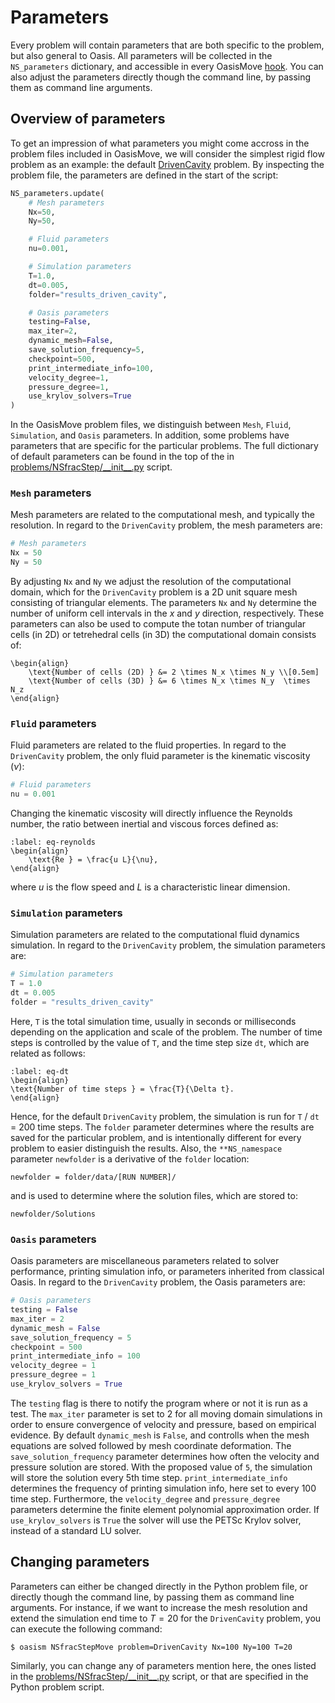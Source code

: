 # Parameters

Every problem will contain parameters that are both specific to the problem, but also general to Oasis. All parameters
will be collected in the `NS_parameters` dictionary, and accessible in every OasisMove [hook](gs:hooks). You can also
adjust the parameters directly though the command line, by passing them as command line arguments.

## Overview of parameters

To get an impression of what parameters you might come accross in the problem files included in OasisMove, we will
consider the simplest rigid flow problem as an example: the
default [DrivenCavity](https://github.com/KVSlab/OasisMove/blob/main/src/oasismove/problems/NSfracStep/DrivenCavity.py)
problem. By inspecting the problem file, the parameters are defined in the start of the script:

```python
NS_parameters.update(
    # Mesh parameters
    Nx=50,
    Ny=50,

    # Fluid parameters
    nu=0.001,

    # Simulation parameters
    T=1.0,
    dt=0.005,
    folder="results_driven_cavity",

    # Oasis parameters
    testing=False,
    max_iter=2,
    dynamic_mesh=False,
    save_solution_frequency=5,
    checkpoint=500,
    print_intermediate_info=100,
    velocity_degree=1,
    pressure_degree=1,
    use_krylov_solvers=True
)
```

In the OasisMove problem files, we distinguish between `Mesh`, `Fluid`, `Simulation`, and `Oasis` parameters. In
addition, some problems have parameters that are specific for the particular problems. The full dictionary of default
parameters can be found in the top of the
in [problems/NSfracStep/\_\_init\_\_.py](https://github.com/KVSlab/OasisMove/blob/main/src/oasismove/problems/NSfracStep/__init__.py)
script.

### `Mesh` parameters

Mesh parameters are related to the computational mesh, and typically the resolution. In regard to the `DrivenCavity`
problem, the mesh parameters are:

```python
# Mesh parameters
Nx = 50
Ny = 50
```

By adjusting `Nx` and `Ny` we adjust the resolution of the computational domain, which for the `DrivenCavity` problem is
a 2D unit square mesh consisting of triangular elements. The parameters `Nx` and `Ny` determine the number of uniform
cell intervals in the $x$ and $y$ direction, respectively. These parameters can also be used to compute the totan number
of triangular cells (in 2D) or tetrehedral cells (in 3D) the computational domain consists of:

```{math}
\begin{align}
    \text{Number of cells (2D) } &= 2 \times N_x \times N_y \\[0.5em] 
    \text{Number of cells (3D) } &= 6 \times N_x \times N_y  \times N_z
\end{align}
```

### `Fluid` parameters

Fluid parameters are related to the fluid properties. In regard to the `DrivenCavity`
problem, the only fluid parameter is the kinematic viscosity ($\nu$):

```python
# Fluid parameters
nu = 0.001
```

Changing the kinematic viscosity will directly influence the Reynolds number, the ratio between inertial and viscous
forces defined as:

```{math}
:label: eq-reynolds
\begin{align}
    \text{Re } = \frac{u L}{\nu}, 
\end{align}
```

where $u$ is the flow speed and $L$ is a characteristic linear dimension.

### `Simulation` parameters

Simulation parameters are related to the computational fluid dynamics simulation. In regard to the `DrivenCavity`
problem, the simulation parameters are:

```python
# Simulation parameters
T = 1.0
dt = 0.005
folder = "results_driven_cavity"
```

Here, `T` is the total simulation time, usually in seconds or milliseconds depending on the application and scale of the
problem. The number of time steps is controlled by the value of `T`, and the time step size `dt`, which are related as
follows:

```{math}
:label: eq-dt
\begin{align}
\text{Number of time steps } = \frac{T}{\Delta t}.
\end{align}
```

Hence, for the default `DrivenCavity` problem, the simulation is run for `T` / `dt` = 200 time steps. The `folder`
parameter determines where the results are saved for the particular problem, and is intentionally different for every
problem to easier distinguish the results. Also, the `**NS_namespace` parameter `newfolder` is a derivative of
the `folder` location:

```console
newfolder = folder/data/[RUN NUMBER]/ 
```

and is used to determine where the solution files, which are stored to:

```console
newfolder/Solutions 
```

### `Oasis` parameters

Oasis parameters are miscellaneous parameters related to solver performance, printing simulation info, or parameters
inherited from classical Oasis. In regard to the `DrivenCavity` problem, the Oasis parameters are:

```python
# Oasis parameters
testing = False
max_iter = 2
dynamic_mesh = False
save_solution_frequency = 5
checkpoint = 500
print_intermediate_info = 100
velocity_degree = 1
pressure_degree = 1
use_krylov_solvers = True
```

The `testing` flag is there to notify the program where or not it is run as a test. The `max_iter` parameter is set to 2
for all moving domain simulations in order to ensure convergence of velocity and pressure, based on empirical evidence.
By default `dynamic_mesh` is `False`, and controlls when the mesh equations are solved followed by mesh coordinate
deformation. The `save_solution_frequency` parameter determines how often the velocity and pressure solution are stored.
With the proposed value of `5`, the simulation will store the solution every 5th time step. `print_intermediate_info`
determines the frequency of printing simulation info, here set to every 100 time step. Furthermore,
the `velocity_degree` and `pressure_degree` parameters determine the finite element polynomial approximation order.
If `use_krylov_solvers` is `True` the solver will use the PETSc Krylov solver, instead of a standard LU solver.

## Changing parameters

Parameters can either be changed directly in the Python problem file, or directly though the command line, by passing
them as command line arguments. For instance, if we want to increase the mesh resolution and extend the simulation end
time to $T=20$ for the `DrivenCavity` problem, you can execute the following command:

``` console
$ oasism NSfracStepMove problem=DrivenCavity Nx=100 Ny=100 T=20  
```

Similarly, you can change any of parameters mention here, the ones listed in
the [problems/NSfracStep/\_\_init\_\_.py](https://github.com/KVSlab/OasisMove/blob/main/src/oasismove/problems/NSfracStep/__init__.py)
script, or that are specified in the Python problem script.
